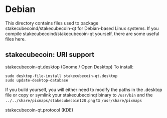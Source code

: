 
Debian
====================
This directory contains files used to package stakecubecoind/stakecubecoin-qt
for Debian-based Linux systems. If you compile stakecubecoind/stakecubecoin-qt yourself, there are some useful files here.

## stakecubecoin: URI support ##


stakecubecoin-qt.desktop  (Gnome / Open Desktop)
To install:

	sudo desktop-file-install stakecubecoin-qt.desktop
	sudo update-desktop-database

If you build yourself, you will either need to modify the paths in
the .desktop file or copy or symlink your stakecubecoinqt binary to `/usr/bin`
and the `../../share/pixmaps/stakecubecoin128.png` to `/usr/share/pixmaps`

stakecubecoin-qt.protocol (KDE)

